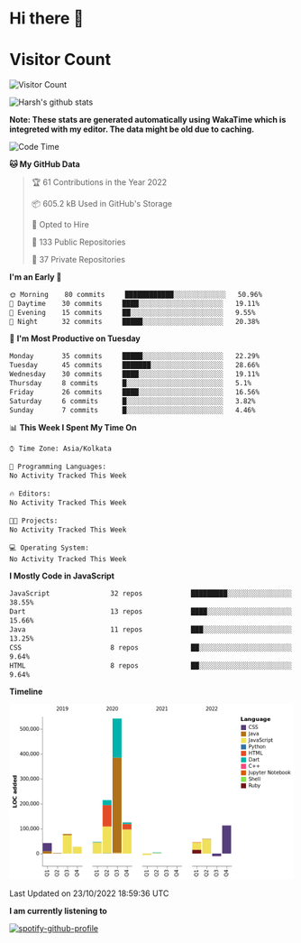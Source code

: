 # Hi there 👋 

# Visitor Count
![Visitor Count](https://profile-counter.glitch.me/harsh2201/count.svg)

![Harsh's github stats](https://github-readme-stats.vercel.app/api?username=harsh2201&show_icons=true&theme=radical)

**Note: These stats are generated automatically using WakaTime which is integreted with my editor. The data might be old due to caching.**

<!--START_SECTION:waka-->
![Code Time](http://img.shields.io/badge/Code%20Time-156%20hrs%2040%20mins-blue)

**🐱 My GitHub Data** 

> 🏆 61 Contributions in the Year 2022
 > 
> 📦 605.2 kB Used in GitHub's Storage 
 > 
> 💼 Opted to Hire
 > 
> 📜 133 Public Repositories 
 > 
> 🔑 37 Private Repositories  
 > 
**I'm an Early 🐤** 

```text
🌞 Morning    80 commits     ████████████░░░░░░░░░░░░░   50.96% 
🌆 Daytime    30 commits     ████░░░░░░░░░░░░░░░░░░░░░   19.11% 
🌃 Evening    15 commits     ██░░░░░░░░░░░░░░░░░░░░░░░   9.55% 
🌙 Night      32 commits     █████░░░░░░░░░░░░░░░░░░░░   20.38%

```
📅 **I'm Most Productive on Tuesday** 

```text
Monday       35 commits     █████░░░░░░░░░░░░░░░░░░░░   22.29% 
Tuesday      45 commits     ███████░░░░░░░░░░░░░░░░░░   28.66% 
Wednesday    30 commits     ████░░░░░░░░░░░░░░░░░░░░░   19.11% 
Thursday     8 commits      █░░░░░░░░░░░░░░░░░░░░░░░░   5.1% 
Friday       26 commits     ████░░░░░░░░░░░░░░░░░░░░░   16.56% 
Saturday     6 commits      █░░░░░░░░░░░░░░░░░░░░░░░░   3.82% 
Sunday       7 commits      █░░░░░░░░░░░░░░░░░░░░░░░░   4.46%

```


📊 **This Week I Spent My Time On** 

```text
⌚︎ Time Zone: Asia/Kolkata

💬 Programming Languages: 
No Activity Tracked This Week

🔥 Editors: 
No Activity Tracked This Week

🐱‍💻 Projects: 
No Activity Tracked This Week

💻 Operating System: 
No Activity Tracked This Week

```

**I Mostly Code in JavaScript** 

```text
JavaScript               32 repos            █████████░░░░░░░░░░░░░░░░   38.55% 
Dart                     13 repos            ████░░░░░░░░░░░░░░░░░░░░░   15.66% 
Java                     11 repos            ███░░░░░░░░░░░░░░░░░░░░░░   13.25% 
CSS                      8 repos             ██░░░░░░░░░░░░░░░░░░░░░░░   9.64% 
HTML                     8 repos             ██░░░░░░░░░░░░░░░░░░░░░░░   9.64%

```


**Timeline**

![Chart not found](https://raw.githubusercontent.com/harsh2201/harsh2201/master/charts/bar_graph.png) 


 Last Updated on 23/10/2022 18:59:36 UTC
<!--END_SECTION:waka-->


**I am currently listening to**

[![spotify-github-profile](https://spotify-github-profile.vercel.app/api/view?uid=0zd53poz5lu9da8yk1wq8bpss&cover_image=true)](https://spotify-github-profile.vercel.app/api/view?uid=0zd53poz5lu9da8yk1wq8bpss&redirect=true) 
